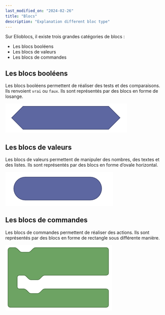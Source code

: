 ```yaml
---
last_modified_on: "2024-02-26"
title: "Blocs"
description: "Explanation different bloc type"
---
```


Sur Elioblocs, il existe trois grandes catégories de blocs :
- Les blocs booléens
- Les blocs de valeurs
- Les blocs de commandes

## Les blocs booléens

Les blocs booléens permettent de réaliser des tests et des comparaisons. Ils renvoient `vrai` ou `faux`.
Ils sont représentés par des blocs en forme de losange.

![Blocs booléens](../../../static/img/elioblocs/blocs/blocs-type/boolean.jpg)

## Les blocs de valeurs

Les blocs de valeurs permettent de manipuler des nombres, des textes et des listes.
Ils sont représentés par des blocs en forme d’ovale horizontal.

![Blocs de valeurs](../../../static/img/elioblocs/blocs/blocs-type/value.jpg)

## Les blocs de commandes

Les blocs de commandes permettent de réaliser des actions. Ils sont représentés par des blocs en forme de rectangle sous différente manière.

![Blocs de commandes](../../../static/img/elioblocs/blocs/blocs-type/action.jpg)